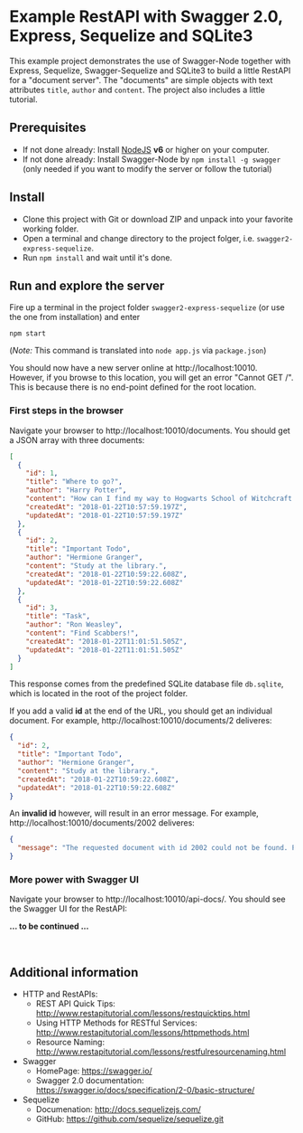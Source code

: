 # Example RestAPI with Swagger 2.0, Express, Sequelize and SQLite3

This example project demonstrates the use of Swagger-Node together with Express, Sequelize, Swagger-Sequelize and SQLite3 to build a little RestAPI for a "document server". The "documents" are simple objects with text attributes `title`, `author` and `content`. The project also includes a little tutorial.


## Prerequisites

* If not done already: Install [NodeJS](https://nodejs.org) **v6** or higher on your computer.
* If not done already: Install Swagger-Node by `npm install -g swagger` (only needed if you want to modify the server or follow the tutorial)

## Install

* Clone this project with Git or download ZIP and unpack into your favorite working folder.
* Open a terminal and change directory to the project folger, i.e. `swagger2-express-sequelize`.
* Run `npm install` and wait until it's done.

## Run and explore the server

Fire up a terminal in the project folder `swagger2-express-sequelize` (or use the one from installation) and enter

```
npm start
```

(_Note:_ This command is translated into `node app.js` via `package.json`)

You should now have a new server online at http://localhost:10010. However, if you browse to this location, you will get an error "Cannot GET /". This is because there is no end-point defined for the root location.

### First steps in the browser

Navigate your browser to http://localhost:10010/documents. You should get a JSON array with three documents:

```JSON
[
  {
    "id": 1,
    "title": "Where to go?",
    "author": "Harry Potter",
    "content": "How can I find my way to Hogwarts School of Witchcraft and Wizardry? Maybe by train?",
    "createdAt": "2018-01-22T10:57:59.197Z",
    "updatedAt": "2018-01-22T10:57:59.197Z"
  },
  {
    "id": 2,
    "title": "Important Todo",
    "author": "Hermione Granger",
    "content": "Study at the library.",
    "createdAt": "2018-01-22T10:59:22.608Z",
    "updatedAt": "2018-01-22T10:59:22.608Z"
  },
  {
    "id": 3,
    "title": "Task",
    "author": "Ron Weasley",
    "content": "Find Scabbers!",
    "createdAt": "2018-01-22T11:01:51.505Z",
    "updatedAt": "2018-01-22T11:01:51.505Z"
  }
]
```

This response comes from the predefined SQLite database file `db.sqlite`, which is located in the root of the project folder.

If you add a valid **id** at the end of the URL, you should get an individual document. For example, http://localhost:10010/documents/2 deliveres:

```JSON
{
  "id": 2,
  "title": "Important Todo",
  "author": "Hermione Granger",
  "content": "Study at the library.",
  "createdAt": "2018-01-22T10:59:22.608Z",
  "updatedAt": "2018-01-22T10:59:22.608Z"
}
```

An **invalid&nbsp;id** however, will result in an error message. For example, http://localhost:10010/documents/2002 deliveres:

```JSON
{
  "message": "The requested document with id 2002 could not be found. Please try another id."
}
```

### More power with Swagger UI

Navigate your browser to http://localhost:10010/api-docs/. You should see the Swagger&nbsp;UI for the RestAPI:

**... to be continued ...**

&nbsp;


## Additional information

* HTTP and RestAPIs:
  * REST API Quick Tips: http://www.restapitutorial.com/lessons/restquicktips.html
  * Using HTTP Methods for RESTful Services: http://www.restapitutorial.com/lessons/httpmethods.html
  * Resource Naming: http://www.restapitutorial.com/lessons/restfulresourcenaming.html
* Swagger
  * HomePage: https://swagger.io/
  * Swagger 2.0 documentation: https://swagger.io/docs/specification/2-0/basic-structure/
* Sequelize
  * Documenation: http://docs.sequelizejs.com/
  * GitHub: https://github.com/sequelize/sequelize.git
